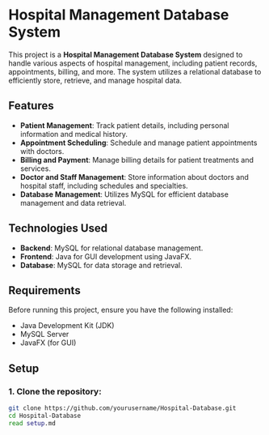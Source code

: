 # Hospital Management Database System

This project is a **Hospital Management Database System** designed to handle various aspects of hospital management, including patient records, appointments, billing, and more. The system utilizes a relational database to efficiently store, retrieve, and manage hospital data.

## Features

- **Patient Management**: Track patient details, including personal information and medical history.
- **Appointment Scheduling**: Schedule and manage patient appointments with doctors.
- **Billing and Payment**: Manage billing details for patient treatments and services.
- **Doctor and Staff Management**: Store information about doctors and hospital staff, including schedules and specialties.
- **Database Management**: Utilizes MySQL for efficient database management and data retrieval.

## Technologies Used

- **Backend**: MySQL for relational database management.
- **Frontend**: Java for GUI development using JavaFX.
- **Database**: MySQL for data storage and retrieval.

## Requirements

Before running this project, ensure you have the following installed:

- Java Development Kit (JDK)
- MySQL Server
- JavaFX (for GUI)

## Setup

### 1. Clone the repository:

```bash
git clone https://github.com/yourusername/Hospital-Database.git
cd Hospital-Database
read setup.md
```

